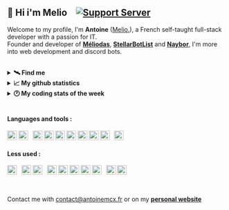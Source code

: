 ## 👋 Hi i'm Melio &ensp; [![Support Server](https://img.shields.io/discord/738122381062832180.svg?label=My%20server&logo=discord&logoColor=ffffff&color=7389D8&labelColor=6A7EC2)](https://discord.gg/G6WQsMQShZ)

Welcome to my profile, I'm **Antoine** ([Melio.](https://discord.gg/G6WQsMQShZ)), a French self-taught full-stack developer with a passion for IT.  
Founder and developer of **[Méliodas](https://meliodas.antoinemcx.fr)**, **[StellarBotList](https://stellarbotlist.com)** and **[Naybor](https://discord.com/oauth2/authorize?client_id=793213992910585898&permissions=8&scope=bot%20applications.commands)**, I'm more into web development and discord bots.

<br>

<details>
  <summary><b>🛰️ Find me</b></summary>

  * Twitter - [@dev_melio](https://twitter.com/dev_melio)
  * Discord - **[My server dedicated to development](https://discord.gg/G6WQsMQShZ)**
</details>
<details>
  <summary><b>📈 My github statistics</b></summary>
  
  <img src="https://github-readme-stats.vercel.app/api?username=antoinemcx&hide=contribs,prs,issues&show_icons=true&theme=dark&hide_border=true&count_private=true&line-height=15">
  &ensp;<img src="https://github-readme-stats.vercel.app/api/top-langs?username=antoinemcx&theme=dark&layout=compact&count_private=true&hide_border=true&line-height=50&langs_count=6">
</details>
<details>
  <summary><b>🕐 My coding stats of the week</b></summary>
  
  <!--START_SECTION:waka-->

```txt
TypeScript    40 mins         ████████████████████▓░░░░   82.39 %
JSON          7 mins          ████░░░░░░░░░░░░░░░░░░░░░   16.28 %
XML           0 secs          ▒░░░░░░░░░░░░░░░░░░░░░░░░   00.67 %
TSConfig      0 secs          ░░░░░░░░░░░░░░░░░░░░░░░░░   00.47 %
Objective-C   0 secs          ░░░░░░░░░░░░░░░░░░░░░░░░░   00.18 %
```

<!--END_SECTION:waka-->
</details>

<br>

#### Languages and tools :
<p> <!-- +mariadb | +debian+npm -->
    <code><a href="https://code.visualstudio.com/"><img height="22" src="https://skillicons.dev/icons?i=vscode"></a></code>
    <code><a href="https://git-scm.com/"><img height="22" src="https://skillicons.dev/icons?i=git"></a></code>
    &ensp;<code><a href="https://javascript.com/"><img height="22" src="https://skillicons.dev/icons?i=js"></a></code>
    <code><a href="https://nodejs.org/"><img height="22" src="https://skillicons.dev/icons?i=nodejs"></a></code>
    <code><a href="https://html.spec.whatwg.org/"><img height="22" src="https://skillicons.dev/icons?i=html"></a></code>
    <code><a href="https://www.w3.org/TR/CSS/#css"><img height="22" src="https://skillicons.dev/icons?i=css"></a></code>
    <code><a href="https://react.dev/"><img height="22" src="https://skillicons.dev/icons?i=react"></a></code>
    <code><a href="https://nextjs.org/"><img height="22" src="https://skillicons.dev/icons?i=next"></a></code>
    <code><a href="https://expressjs.com/"><img height="22" src="https://skillicons.dev/icons?i=express"></a></code>
    &ensp;<code><a href="https://www.mysql.com/"><img height="22" src="https://skillicons.dev/icons?i=mysql"></a></code>
</p>

#### Less used :
<p>
    <code><a href="https://kernel.org/"><img height="22" src="https://skillicons.dev/icons?i=linux"></a></code>
    &ensp;<code><a href="https://www.nginx.com/"><img height="22" src="https://skillicons.dev/icons?i=nginx"></a></code>
    <code><a href="https://www.cloudflare.com"><img height="22" src="https://skillicons.dev/icons?i=cloudflare"></a></code>
    &ensp;<code><a href="https://getbootstrap.com/"><img height="22" src="https://skillicons.dev/icons?i=bootstrap"></a></code>
    <code><a href="https://jquery.com/"><img height="22" src="https://skillicons.dev/icons?i=jquery"></a></code>
    <code><a href="https://vitejs.dev/"><img height="22" src="https://skillicons.dev/icons?i=vite"></a></code>
    <code><a href="https://ejs.co/"><img height="22" src="https://www.svgrepo.com/show/373574/ejs.svg"></a></code>
    <code><a href="https://pugjs.org/"><img height="22" src="https://skillicons.dev/icons?i=pug"></a></code>
    &ensp;<code><a href="https://www.python.org/"><img height="22" src="https://skillicons.dev/icons?i=py"></a></code>
    <code><a href="https://www.mongodb.com/"><img height="22" src="https://skillicons.dev/icons?i=mongodb"></a></code>
</p>

<br>

Contact me with [contact@antoinemcx.fr](mailto:contact@antoinemcx.fr) or on my **[personal website](https://antoinemcx.fr#contact)**
